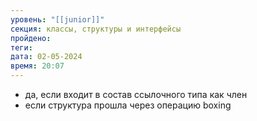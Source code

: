 ```yaml
---
уровень: "[[junior]]"
секция: классы, структуры и интерфейсы
пройдено: 
теги: 
дата: 02-05-2024
время: 20:07
---
```

- да, если входит в состав ссылочного типа как член
- если структура прошла через операцию boxing